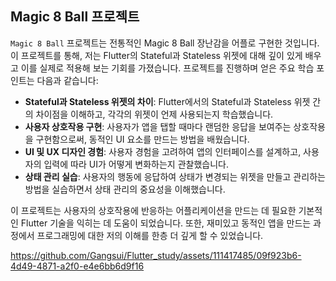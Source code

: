 ## Magic 8 Ball 프로젝트

`Magic 8 Ball` 프로젝트는 전통적인 Magic 8 Ball 장난감을 어플로 구현한 것입니다. 이 프로젝트를 통해, 저는 Flutter의 Stateful과 Stateless 위젯에 대해 깊이 있게 배우고 이를 실제로 적용해 보는 기회를 가졌습니다. 프로젝트를 진행하며 얻은 주요 학습 포인트는 다음과 같습니다:

- **Stateful과 Stateless 위젯의 차이**: Flutter에서의 Stateful과 Stateless 위젯 간의 차이점을 이해하고, 각각의 위젯이 언제 사용되는지 학습했습니다.
- **사용자 상호작용 구현**: 사용자가 앱을 탭할 때마다 랜덤한 응답을 보여주는 상호작용을 구현함으로써, 동적인 UI 요소를 만드는 방법을 배웠습니다.
- **UI 및 UX 디자인 경험**: 사용자 경험을 고려하여 앱의 인터페이스를 설계하고, 사용자의 입력에 따라 UI가 어떻게 변화하는지 관찰했습니다.
- **상태 관리 실습**: 사용자의 행동에 응답하여 상태가 변경되는 위젯을 만들고 관리하는 방법을 실습하면서 상태 관리의 중요성을 이해했습니다.

이 프로젝트는 사용자의 상호작용에 반응하는 어플리케이션을 만드는 데 필요한 기본적인 Flutter 기술을 익히는 데 도움이 되었습니다. 또한, 재미있고 동적인 앱을 만드는 과정에서 프로그래밍에 대한 저의 이해를 한층 더 깊게 할 수 있었습니다.


https://github.com/Gangsui/Flutter_study/assets/111417485/09f923b6-4d49-4871-a2f0-e4e6bb6d9f16

